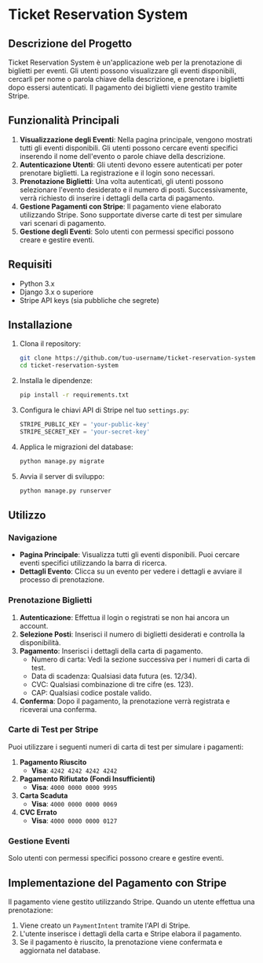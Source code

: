 # Ticket Reservation System

## Descrizione del Progetto
Ticket Reservation System è un'applicazione web per la prenotazione di biglietti per eventi. Gli utenti possono visualizzare gli eventi disponibili, cercarli per nome o parola chiave della descrizione, e prenotare i biglietti dopo essersi autenticati. Il pagamento dei biglietti viene gestito tramite Stripe.

## Funzionalità Principali
1. **Visualizzazione degli Eventi**: Nella pagina principale, vengono mostrati tutti gli eventi disponibili. Gli utenti possono cercare eventi specifici inserendo il nome dell'evento o parole chiave della descrizione.
2. **Autenticazione Utenti**: Gli utenti devono essere autenticati per poter prenotare biglietti. La registrazione e il login sono necessari.
3. **Prenotazione Biglietti**: Una volta autenticati, gli utenti possono selezionare l'evento desiderato e il numero di posti. Successivamente, verrà richiesto di inserire i dettagli della carta di pagamento.
4. **Gestione Pagamenti con Stripe**: Il pagamento viene elaborato utilizzando Stripe. Sono supportate diverse carte di test per simulare vari scenari di pagamento.
5. **Gestione degli Eventi**: Solo utenti con permessi specifici possono creare e gestire eventi.

## Requisiti
- Python 3.x
- Django 3.x o superiore
- Stripe API keys (sia pubbliche che segrete)

## Installazione
1. Clona il repository:
    ```bash
    git clone https://github.com/tuo-username/ticket-reservation-system.git
    cd ticket-reservation-system
    ```
2. Installa le dipendenze:
    ```bash
    pip install -r requirements.txt
    ```
3. Configura le chiavi API di Stripe nel tuo `settings.py`:
    ```python
    STRIPE_PUBLIC_KEY = 'your-public-key'
    STRIPE_SECRET_KEY = 'your-secret-key'
    ```
4. Applica le migrazioni del database:
    ```bash
    python manage.py migrate
    ```
5. Avvia il server di sviluppo:
    ```bash
    python manage.py runserver
    ```

## Utilizzo
### Navigazione
- **Pagina Principale**: Visualizza tutti gli eventi disponibili. Puoi cercare eventi specifici utilizzando la barra di ricerca.
- **Dettagli Evento**: Clicca su un evento per vedere i dettagli e avviare il processo di prenotazione.

### Prenotazione Biglietti
1. **Autenticazione**: Effettua il login o registrati se non hai ancora un account.
2. **Selezione Posti**: Inserisci il numero di biglietti desiderati e controlla la disponibilità.
3. **Pagamento**: Inserisci i dettagli della carta di pagamento.
   - Numero di carta: Vedi la sezione successiva per i numeri di carta di test.
   - Data di scadenza: Qualsiasi data futura (es. 12/34).
   - CVC: Qualsiasi combinazione di tre cifre (es. 123).
   - CAP: Qualsiasi codice postale valido.
4. **Conferma**: Dopo il pagamento, la prenotazione verrà registrata e riceverai una conferma.

### Carte di Test per Stripe
Puoi utilizzare i seguenti numeri di carta di test per simulare i pagamenti:

1. **Pagamento Riuscito**
   - **Visa**: `4242 4242 4242 4242`
2. **Pagamento Rifiutato (Fondi Insufficienti)**
   - **Visa**: `4000 0000 0000 9995`
3. **Carta Scaduta**
   - **Visa**: `4000 0000 0000 0069`
4. **CVC Errato**
   - **Visa**: `4000 0000 0000 0127`

### Gestione Eventi
Solo utenti con permessi specifici possono creare e gestire eventi.

## Implementazione del Pagamento con Stripe
Il pagamento viene gestito utilizzando Stripe. Quando un utente effettua una prenotazione:
1. Viene creato un `PaymentIntent` tramite l'API di Stripe.
2. L'utente inserisce i dettagli della carta e Stripe elabora il pagamento.
3. Se il pagamento è riuscito, la prenotazione viene confermata e aggiornata nel database.
